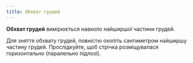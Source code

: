 ```yaml
---
title: Обхват грудей
---
```


**Обхват грудей** вимірюється навколо найширшої частини грудей.

Для зняття обхвату грудей, повністю охопіть сантиметром найширшу частину грудей. Прослідкуйте, щоб стрічка розміщувалася горизонтально (паралельно підлозі).
